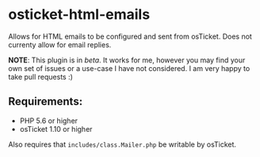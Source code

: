 # osticket-html-emails
Allows for HTML emails to be configured and sent from osTicket. Does not currenty allow for email replies.

**NOTE**: This plugin is in *beta*. It works for me, however you may find your own set of issues or a use-case I have not considered. I am very happy to take pull requests :)

## Requirements:
* PHP 5.6 or higher
* osTicket 1.10 or higher

Also requires that `includes/class.Mailer.php` be writable by osTicket.
